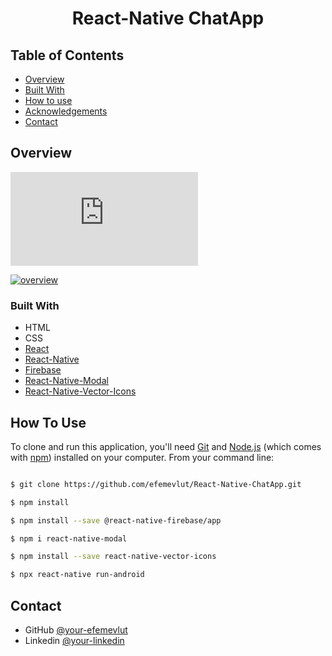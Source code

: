 

<h1 align="center">React-Native ChatApp</h1>




## Table of Contents

- [Overview](#overview)
- [Built With](#built-with)
- [How to use](#how-to-use)
- [Acknowledgements](#acknowledgements)
- [Contact](#contact)

<!-- OVERVIEW -->

## Overview
[![](https://freshidea.com/jonah/youtube-api/subscribers-badge.php?label=YouTube&style=for-the-badge&color=red&labelColor=ce4630)](https://www.youtube.com/watch?v=Es-jawWrHYg&feature=youtu.be)

[![overview](https://i9.ytimg.com/vi/Es-jawWrHYg/mq2.jpg?sqp=CNzuqf8F&rs=AOn4CLC38qFmIqBl2l8GPmvnVMjSZhRhQg)](https://www.youtube.com/watch?v=Es-jawWrHYg&feature=youtu.be "ChatApp Overview")

### Built With



- HTML
- CSS
- [React](https://reactjs.org/)
- [React-Native](https://reactnative.dev/)
- [Firebase](https://rnfirebase.io/)
- [React-Native-Modal](https://github.com/react-native-modal/react-native-modal)
- [React-Native-Vector-Icons](https://github.com/oblador/react-native-vector-icons)



## How To Use



To clone and run this application, you'll need [Git](https://git-scm.com) and [Node.js](https://nodejs.org/en/download/) (which comes with [npm](http://npmjs.com)) installed on your computer. From your command line:

```bash

$ git clone https://github.com/efemevlut/React-Native-ChatApp.git

$ npm install

$ npm install --save @react-native-firebase/app

$ npm i react-native-modal

$ npm install --save react-native-vector-icons

$ npx react-native run-android

```

## Contact

- GitHub [@your-efemevlut](https://github.com/efemevlut)
- Linkedin [@your-linkedin](https://www.linkedin.com/in/mevl%C3%BCt-efe-5465221b8/)

